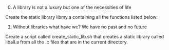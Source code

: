 0. A library is not a luxury but one of the necessities of life

Create the static library libmy.a containing all the functions listed below:

1. Without libraries what have we? We have no past and no future

Create a script called create_static_lib.sh that creates a static library called liball.a from all the .c files that are in the current directory.


